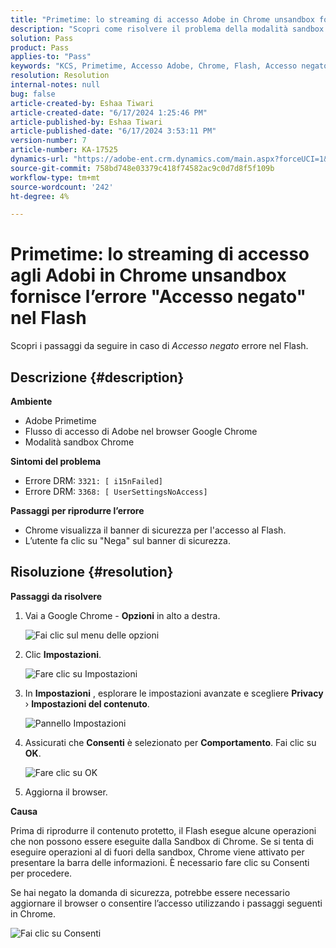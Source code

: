 ```yaml
---
title: "Primetime: lo streaming di accesso Adobe in Chrome unsandbox fornisce l’errore \"Accesso negato\" nel Flash"
description: "Scopri come risolvere il problema della modalità sandbox di Adobe Primetime Adobe Access nel browser Google Chrome."
solution: Pass
product: Pass
applies-to: "Pass"
keywords: "KCS, Primetime, Accesso Adobe, Chrome, Flash, Accesso negato"
resolution: Resolution
internal-notes: null
bug: false
article-created-by: Eshaa Tiwari
article-created-date: "6/17/2024 1:25:46 PM"
article-published-by: Eshaa Tiwari
article-published-date: "6/17/2024 3:53:11 PM"
version-number: 7
article-number: KA-17525
dynamics-url: "https://adobe-ent.crm.dynamics.com/main.aspx?forceUCI=1&pagetype=entityrecord&etn=knowledgearticle&id=148b5116-ad2c-ef11-840a-6045bd029b18"
source-git-commit: 758bd748e03379c418f74582ac9c0d7d8f5f109b
workflow-type: tm+mt
source-wordcount: '242'
ht-degree: 4%

---
```


# Primetime: lo streaming di accesso agli Adobi in Chrome unsandbox fornisce l’errore &quot;Accesso negato&quot; nel Flash


Scopri i passaggi da seguire in caso di *Accesso negato* errore nel Flash.

## Descrizione {#description}


<b>Ambiente</b>

- Adobe Primetime
- Flusso di accesso di Adobe nel browser Google Chrome
- Modalità sandbox Chrome


<b>Sintomi del problema</b>

- Errore DRM: `3321: [ i15nFailed]`
- Errore DRM: `3368: [ UserSettingsNoAccess]`


<b>Passaggi per riprodurre l’errore</b>

- Chrome visualizza il banner di sicurezza per l&#39;accesso al Flash.
- L’utente fa clic su &quot;Nega&quot; sul banner di sicurezza.



## Risoluzione {#resolution}


<b>Passaggi da risolvere</b>

1. Vai a Google Chrome - <b>Opzioni</b> in alto a destra.


   ![Fai clic sul menu delle opzioni](https://helpx.adobe.com/content/dam/help/en/adobe-access/kb/error-3321/jcr%3acontent/main-pars/procedure/proc_par/step_0/step_par/image/setting_menu.png "Fai clic sul menu delle opzioni")
2. Clic <b>Impostazioni</b>.





   ![Fare clic su Impostazioni](https://helpx.adobe.com/content/dam/help/en/adobe-access/kb/error-3321/jcr%3acontent/main-pars/procedure/proc_par/step_1/step_par/image/3.jpg "Fare clic su Impostazioni")
3. In <b>Impostazioni</b> , esplorare le impostazioni avanzate e scegliere <b>Privacy</b> › <b>Impostazioni del contenuto</b>.

   ![Pannello Impostazioni](https://helpx.adobe.com/content/dam/help/en/adobe-access/kb/error-3321/jcr%3acontent/main-pars/procedure/proc_par/step_2/step_par/image/5.jpg "Pannello Impostazioni")
4. Assicurati che <b>Consenti</b> è selezionato per <b>Comportamento</b>. Fai clic su <b>OK</b>.





   ![Fare clic su OK](https://helpx.adobe.com/content/dam/help/en/adobe-access/kb/error-3321/jcr%3acontent/main-pars/procedure/proc_par/step_3/step_par/image/unsandbox_settings.png "Fare clic su OK")
5. Aggiorna il browser.


<b>Causa</b>

Prima di riprodurre il contenuto protetto, il Flash esegue alcune operazioni che non possono essere eseguite dalla Sandbox di Chrome. Se si tenta di eseguire operazioni al di fuori della sandbox, Chrome viene attivato per presentare la barra delle informazioni. È necessario fare clic su Consenti per procedere.

Se hai negato la domanda di sicurezza, potrebbe essere necessario aggiornare il browser o consentire l’accesso utilizzando i passaggi seguenti in Chrome.

![Fai clic su Consenti](https://helpx.adobe.com/content/dam/help/en/adobe-access/kb/error-3321/jcr%3acontent/main-pars/image/chrome_infobar.png "Fai clic su Consenti")
